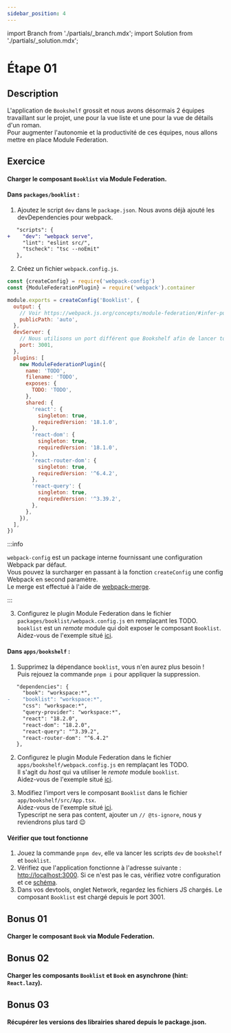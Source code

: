```yaml
---
sidebar_position: 4
---
```


import Branch from './partials/\_branch.mdx';
import Solution from './partials/\_solution.mdx';

# Étape 01

<Branch step="01" />

## Description

L'application de `Bookshelf` grossit et nous avons désormais 2 équipes travaillant sur le projet, une pour la vue liste et une pour la vue de détails d'un roman.  
Pour augmenter l'autonomie et la productivité de ces équipes, nous allons mettre en place Module Federation.

## Exercice

#### Charger le composant `Booklist` via Module Federation.

#### Dans `packages/booklist` :

1. Ajoutez le script `dev` dans le `package.json`. Nous avons déjà ajouté les devDependencies pour webpack.

```diff title="packages/booklist/package.json"
   "scripts": {
+    "dev": "webpack serve",
     "lint": "eslint src/",
     "tscheck": "tsc --noEmit"
   },
```

2. Créez un fichier `webpack.config.js`.

```js title="packages/booklist/webpack.config.js"
const {createConfig} = require('webpack-config')
const {ModuleFederationPlugin} = require('webpack').container

module.exports = createConfig('Booklist', {
  output: {
    // Voir https://webpack.js.org/concepts/module-federation/#infer-publicpath-from-script
    publicPath: 'auto',
  },
  devServer: {
    // Nous utilisons un port différent que Bookshelf afin de lancer tous les serveurs de dev en parallèle
    port: 3001,
  },
  plugins: [
    new ModuleFederationPlugin({
      name: 'TODO',
      filename: 'TODO',
      exposes: {
        TODO: 'TODO',
      },
      shared: {
        'react': {
          singleton: true,
          requiredVersion: '18.1.0',
        },
        'react-dom': {
          singleton: true,
          requiredVersion: '18.1.0',
        },
        'react-router-dom': {
          singleton: true,
          requiredVersion: '^6.4.2',
        },
        'react-query': {
          singleton: true,
          requiredVersion: '^3.39.2',
        },
      },
    }),
  ],
})
```

:::info

`webpack-config` est un package interne fournissant une configuration Webpack par défaut.  
Vous pouvez la surcharger en passant à la fonction `createConfig` une config Webpack en second paramètre.  
Le merge est effectué à l'aide de [webpack-merge](https://github.com/survivejs/webpack-merge).

:::

3. Configurez le plugin Module Federation dans le fichier `packages/booklist/webpack.config.js` en remplaçant les TODO.  
   `booklist` est un _remote_ module qui doit exposer le composant `Booklist`.  
   Aidez-vous de l'exemple situé [ici](./intro/module-federation.md/#signification-des-param%C3%A8tres).

#### Dans `apps/bookshelf` :

1. Supprimez la dépendance `booklist`, vous n'en aurez plus besoin !  
   Puis rejouez la commande `pnpm i` pour appliquer la suppression.

```diff title="apps/bookshelf/package.json"
   "dependencies": {
     "book": "workspace:*",
-    "booklist": "workspace:*",
     "css": "workspace:*",
     "query-provider": "workspace:*",
     "react": "18.2.0",
     "react-dom": "18.2.0",
     "react-query": "^3.39.2",
     "react-router-dom": "^6.4.2"
   },
```

2. Configurez le plugin Module Federation dans le fichier `apps/bookshelf/webpack.config.js` en remplaçant les TODO.  
   Il s'agit du _host_ qui va utiliser le _remote_ module `booklist`.  
   Aidez-vous de l'exemple situé [ici](./intro/module-federation.md/#signification-des-param%C3%A8tres).

3. Modifiez l'import vers le composant `Booklist` dans le fichier `app/bookshelf/src/App.tsx`.  
   Aidez-vous de l'exemple situé [ici](./intro/module-federation.md/#signification-des-param%C3%A8tres).  
   Typescript ne sera pas content, ajouter un `// @ts-ignore`, nous y reviendrons plus tard 😉

#### Vérifier que tout fonctionne

1. Jouez la commande `pnpm dev`, elle va lancer les scripts `dev` de `bookshelf` et `booklist`.
1. Vérifiez que l'application fonctionne à l'adresse suivante : [http://localhost:3000](http://localhost:3000).
   Si ce n'est pas le cas, vérifiez votre configuration et ce [schéma](./intro/module-federation.md/#signification-des-param%C3%A8tres).
1. Dans vos devtools, onglet Network, regardez les fichiers JS chargés.
   Le composant `Booklist` est chargé depuis le port 3001.

## Bonus 01

#### Charger le composant `Book` via Module Federation.

## Bonus 02

#### Charger les composants `Booklist` et `Book` en asynchrone (hint: `React.lazy`).

## Bonus 03

#### Récupérer les versions des librairies shared depuis le package.json.

<Solution step="01" />
